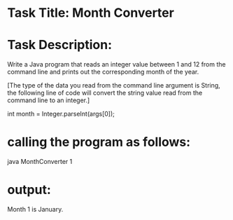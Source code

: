 # Task Title: Month Converter

# Task Description: 

Write a Java program that reads an integer value between 1 and 12 from the command line and prints out the corresponding month of the year.   

[The type of the data you read from the command line argument is String, the following line of code will convert the string value read from the command line to an integer.]  

int month = Integer.parseInt(args[0]);  

 
# calling the program as follows: 

java MonthConverter 1  

# output: 

Month 1 is January.
